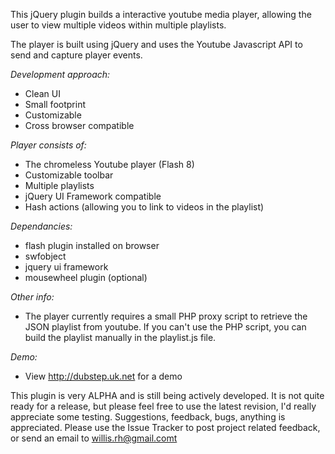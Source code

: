 This jQuery plugin builds a interactive youtube media player, allowing the user to view multiple videos within multiple playlists. 

The player is built using jQuery and uses the Youtube Javascript API to send and capture player events.

*Development approach:*
 * Clean UI
 * Small footprint
 * Customizable
 * Cross browser compatible

*Player consists of:*
 * The chromeless Youtube player (Flash 8)
 * Customizable toolbar 
 * Multiple playlists
 * jQuery UI Framework compatible
 * Hash actions (allowing you to link to videos in the playlist)

*Dependancies:*
 * flash plugin installed on browser
 * swfobject
 * jquery ui framework
 * mousewheel plugin (optional)

*Other info:*

 * The player currently requires a small PHP proxy script to retrieve the JSON playlist from youtube. If you can't use the PHP script, you can build the playlist manually in the playlist.js file.

*Demo:*
 * View http://dubstep.uk.net for a demo

This plugin is very ALPHA and is still being actively developed. It is not quite ready for a release, but please feel free to use the latest revision, I'd really appreciate some testing.
Suggestions, feedback, bugs, anything is appreciated. Please use the Issue Tracker to post project related feedback, or send an email to willis.rh@gmail.comt

